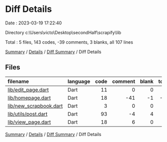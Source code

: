 # Diff Details

Date : 2023-03-19 17:22:40

Directory c:\\Users\\victo\\Desktop\\secondHalf\\scrapify\\lib

Total : 5 files,  143 codes, -39 comments, 3 blanks, all 107 lines

[Summary](results.md) / [Details](details.md) / [Diff Summary](diff.md) / Diff Details

## Files
| filename | language | code | comment | blank | total |
| :--- | :--- | ---: | ---: | ---: | ---: |
| [lib/edit_page.dart](/lib/edit_page.dart) | Dart | 11 | 0 | 0 | 11 |
| [lib/homepage.dart](/lib/homepage.dart) | Dart | 18 | -41 | -1 | -24 |
| [lib/new_scrapbook.dart](/lib/new_scrapbook.dart) | Dart | 3 | 0 | 0 | 3 |
| [lib/utils/post.dart](/lib/utils/post.dart) | Dart | 93 | -4 | 4 | 93 |
| [lib/view_page.dart](/lib/view_page.dart) | Dart | 18 | 6 | 0 | 24 |

[Summary](results.md) / [Details](details.md) / [Diff Summary](diff.md) / Diff Details